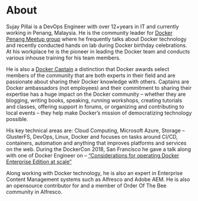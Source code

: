 # About


Sujay Pillai is a DevOps Engineer with over 12+years in IT and currently working in Penang, Malaysia. He is the community leader for [Docker Penang Meetup group](https://events.docker.com/penang/) where he frequently talks about Docker technology and recently conducted hands on lab during Docker birthday celebrations. At his workplace he is the pioneer in leading the Docker team and conducts various inhouse training for his team members.

He is also a [Docker Captain](https://www.docker.com/community/captains) a distinction that Docker awards select members of the community that are both experts in their field and are passionate about sharing their Docker knowledge with others. Captains are Docker ambassadors (not employees) and their commitment to sharing their expertise has a huge impact on the Docker community – whether they are blogging, writing books, speaking, running workshops, creating tutorials and classes, offering support in forums, or organizing and contributing to local events – they help make Docker’s mission of democratizing technology possible.

His key technical areas are: Cloud Computing, Microsoft Azure, Storage – GlusterFS, DevOps, Linux, Docker and focuses on tasks around CI/CD, containers, automation and anything that improves platforms and services on the web.
During the DockerCon 2018, San Francisco he gave a talk along with one of Docker Engineer on – [“Considerations for operating Docker Enterprise Edition at scale”](https://dockercon2018.hubs.vidyard.com/watch/iPXWirVJZNG3mfxBmt8gbX)

Along working with Docker technology, he is also an expert in Enterprise Content Management systems such as Alfresco and Adobe AEM. He is also an opensource contributor for and a member of Order Of The Bee community in Alfresco.